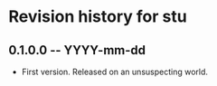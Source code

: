 # Revision history for stu

## 0.1.0.0 -- YYYY-mm-dd

* First version. Released on an unsuspecting world.
